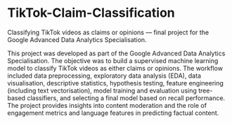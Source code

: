 # TikTok-Claim-Classification
Classifying TikTok videos as claims or opinions — final project for the Google Advanced Data Analytics Specialisation.

This project was developed as part of the Google Advanced Data Analytics Specialisation. The objective was to build a supervised machine learning model to classify TikTok videos as either claims or opinions. The workflow included data preprocessing, exploratory data analysis (EDA), data visualisation, descriptive statistics, hypothesis testing, feature engineering (including text vectorisation), model training and evaluation using tree-based classifiers, and selecting a final model based on recall performance. The project provides insights into content moderation and the role of engagement metrics and language features in predicting factual content.
